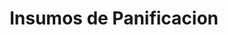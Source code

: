 ---
title: "Insumos de Panificacion"
url: /nuevo-chimbote/insumos-de-panificacion/
shop: Allgemein
---